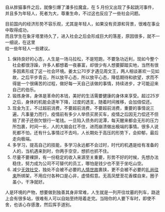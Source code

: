 自从胖猫事件之后，就像引爆了潘多拉魔盒，在 5 月份又出现了多起跳河事件，并且多为年轻人，死者为大，尊重生命，不过这也反应了一些社会问题。

目前国内的经济形势不容乐观，尤其是年轻人，如果没有资源和背景，很难在事业中取得成功，  
而且学生在象牙塔里待久了，进入社会之后会形成巨大的落差，原因很多，就不一一细说，在这里  
给一些年轻人一些建议。

1. 保持良好的心态，人生是一场马拉松，不是短跑，不要急功近利，现如今整个社会都很浮躁，许多人都想着一夜暴富，却很少有人想要脚踏实地，当然有很多因素形成了这一社会环境。姜太公70岁才遇见周文王，两人相谈甚欢一见如故，之后平步青云，所以放平心态，所以放平心态，降低期待和欲望，求而不得是一个很痛苦的过程，做好每一天自己该做的事情，持续进步，才可能迎来自己的伯乐。
2. 锻炼身体，身体是革命的本钱，美好的生活需要健康的身体来享受。超过25岁之后，身体的机能会逐年下降，过度的透支，随着时间推移，会加倍偿还。
3. 现金为王，不过超前消费，不要超前消费，不要超前消费，重要的事情说三遍，凡事量力而行，疫情前有多少人举债买房买车，疫情之后因无力偿还不但赔了房子还倒欠银行一笔钱。一旦陷入债务的泥潭，每天醒来都会无形的压力所包裹，时间一长，人的大脑会扛不住，进而崩溃做出极端的事情。很多人说死都不怕，还有什么事情过不去吗，人长期处于高压的形势下，会抑郁，最后走向极端。
4. 多学习，提高自己的技能，多学习永远都不会过时，时代的机遇是给有准备的人的，当机遇来到时，你两手空空，想抓也抓不住。
5. 尽量不要裸辞，有一份稳定的收入来源至关重要，形势不好的时候，先想办法稳住，努力成为公司不可替代的员工，哪怕是钱少也不至于坐吃山空。
6. 减少[无效社交](https://www.zhihu.com/search?q=%E6%97%A0%E6%95%88%E7%A4%BE%E4%BA%A4&search_source=Entity&hybrid_search_source=Entity&hybrid_search_extra=%7B%22sourceType%22%3A%22answer%22%2C%22sourceId%22%3A3495770519%7D)，独处不会被不必要的[人情世故](https://www.zhihu.com/search?q=%E4%BA%BA%E6%83%85%E4%B8%96%E6%95%85&search_source=Entity&hybrid_search_source=Entity&hybrid_search_extra=%7B:,:3135244012%7D)裹挟，更不会被不必要的[礼尚往来](https://www.zhihu.com/search?q=%E7%A4%BC%E5%B0%9A%E5%BE%80%E6%9D%A5&search_source=Entity&hybrid_search_source=Entity&hybrid_search_extra=%7B:,:3135244012%7D)所绑架，不用应付各种口是心非，虚情假意。无高凤壁至花香蝶自来，圈子虽小，干净就好。

人是环境的产物，想要做到独善其身非常难，人生就是一列开往坟墓的列车，路途上会有很多站，很难有人可以自始至终陪着走完。当陪你的人要下车时，即使不舍，也该心存感激，然后挥手道别。